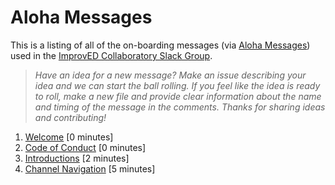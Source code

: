 # Aloha Messages 
This is a listing of all of the on-boarding messages (via [Aloha Messages](https://aloha.ftw.nyc/)) used in the [ImprovED Collaboratory Slack Group](http://improvedcollaboratory.slack.com). 

>_Have an idea for a new message? Make an issue describing your idea and we can start the ball rolling. If you feel like the idea is ready to roll, make a new file and provide clear information about the name and timing of the message in the comments. Thanks for sharing ideas and contributing!_

1. [Welcome](messages/welcome.md) [0 minutes]
2. [Code of Conduct](messages/codeofconduct.md) [0 minutes]
3. [Introductions](messages/intro.md) [2 minutes]
3. [Channel Navigation](messages/channelnav.md) [5 minutes]
